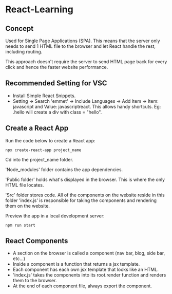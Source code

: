 # React-Learning

## Concept
Used for Single Page Applications (SPA). This means that the server only needs to send 1 HTML file to the browser and let React handle the rest, including routing.

This approach doesn't require the server to send HTML page back for every click and hence the faster website performance.

## Recommended Setting for VSC
* Install Simple React Snippets.
* Setting -> Search 'emmet' -> Include Languages -> Add Item -> Item: javascript and Value: javascriptreact. This allows handy shortcuts. Eg: .hello will create a div with class = "hello".

## Create a React App
Run the code below to create a React app:
```
npx create-react-app project_name
```
Cd into the project_name folder.

'Node_modules' folder contains the app dependencies.

'Public folder' holds what's displayed in the browser. This is where the only HTML file locates.

'Src' folder stores code. All of the components on the website reside in this folder 'index.js' is responsible for taking the components and rendering them on the website.

Preview the app in a local development server:
```
npm run start
```

## React Components
* A section on the browser is called a component (nav bar, blog, side bar, etc...)
* Inside a component is a function that returns a jsx template.
* Each component has each own jsx template that looks like an HTML. 
* 'index.js' takes the components into its root.render function and renders them to the browser.
* At the end of each component file, always export the component.
